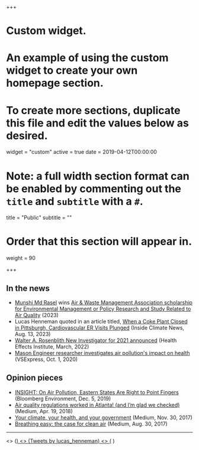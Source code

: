 +++
# Custom widget.
# An example of using the custom widget to create your own homepage section.
# To create more sections, duplicate this file and edit the values below as desired.
widget = "custom"
active = true
date = 2019-04-12T00:00:00

# Note: a full width section format can be enabled by commenting out the `title` and `subtitle` with a `#`.
title = "Public"
subtitle = ""

# Order that this section will appear in.
weight = 90

+++
## In the news
- [Munshi Md Rasel](https://www.lucashenneman.org/authors/munshi/) wins [Air & Waste Management Association scholarship for Environmental Management or Policy Research and Study Related to Air Quality](https://www.awma.org//Files/ACE%202023/2023%20Student%20Award%20Winners.pdf) (2023)
- Lucas Henneman quoted in an article titled, [When a Coke Plant Closed in Pittsburgh, Cardiovascular ER Visits Plunged](https://insideclimatenews.org/news/13082023/when-a-steel-plant-closed-in-pittsburgh-cardiovascular-er-visits-plunged/) (Inside Climate News, Aug. 13, 2023)
- [Walter A. Rosenblith New Investigator for 2021 announced](https://www.healtheffects.org/announcements/walter-rosenblith-new-investigator-2021-announced) (Health Effects Institute, March, 2022)
- [Mason Engineer researcher investigates air pollution's impact on health](https://volgenau.gmu.edu/news/588781) (VSExpress, Oct. 1, 2020)

## Opinion pieces
- [INSIGHT: On Air Pollution, Eastern States Are Right to Point Fingers](https://news.bloombergenvironment.com/environment-and-energy/insight-on-air-pollution-eastern-states-are-right-to-point-fingers) (Bloomberg Environment, Dec. 5, 2019)
- [Air quality regulations worked in Atlanta! (and I’m glad we checked)](https://medium.com/@lukehenneman/air-quality-regulations-worked-in-atlanta-but-im-glad-we-checked-5afa7ee73794) (Medium, Apr. 19, 2018)
- [Your climate, your health, and your government](https://medium.com/@lukehenneman/your-climate-your-health-and-your-government-a03b69c05352) (Medium, Nov. 30, 2017)
- [Breathing easy: the case for clean air](https://medium.com/@lukehenneman/breathing-easy-the-case-for-clean-air-d9f3dd6efe9b) (Medium, Aug. 30, 2017)

***

<> (<a class="twitter-timeline" data-height="600" href="https://twitter.com/lucas_henneman?ref_src=twsrc%5Etfw">)
<> (Tweets by lucas_henneman)
<> (</a> <script async src="https://platform.twitter.com/widgets.js" charset="utf-8"></script>)



